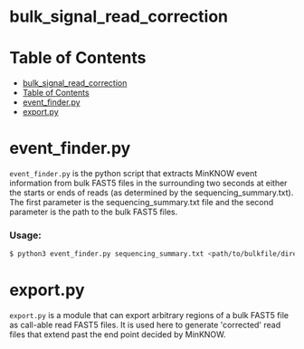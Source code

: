 bulk_signal_read_correction
===========================

Table of Contents
=================
 - [bulk_signal_read_correction](#bulk_signal_read_correction)
 - [Table of Contents](#table-of-contents)
 - [event_finder.py](#event_finderpy)
 - [export.py](#exportpy)


event_finder.py
===============
`event_finder.py` is the python script that extracts MinKNOW event information from 
bulk FAST5 files in the surrounding two seconds at either the starts or ends of reads (as 
determined by the sequencing_summary.txt). The first parameter is the sequencing_summary.txt file
and the second parameter is the path to the bulk FAST5 files.
### Usage:
```bash
$ python3 event_finder.py sequencing_summary.txt <path/to/bulkfile/directory>
``` 

export.py
=========
`export.py` is a module that can export arbitrary regions of a bulk FAST5 file as call-able read FAST5
files. It is used here to generate 'corrected' read files that extend past the end point decided by 
MinKNOW.

